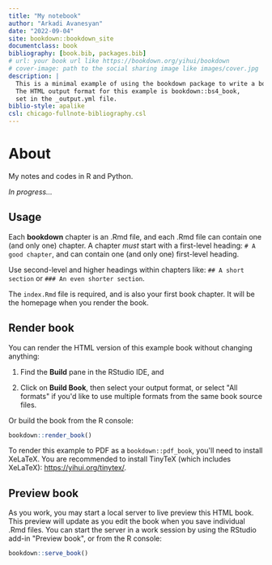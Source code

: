 ```yaml
--- 
title: "My notebook"
author: "Arkadi Avanesyan"
date: "2022-09-04"
site: bookdown::bookdown_site
documentclass: book
bibliography: [book.bib, packages.bib]
# url: your book url like https://bookdown.org/yihui/bookdown
# cover-image: path to the social sharing image like images/cover.jpg
description: |
  This is a minimal example of using the bookdown package to write a book.
  The HTML output format for this example is bookdown::bs4_book,
  set in the _output.yml file.
biblio-style: apalike
csl: chicago-fullnote-bibliography.csl
---
```


# About

My notes and codes in R and Python. 

_In progress..._



## Usage 

Each **bookdown** chapter is an .Rmd file, and each .Rmd file can contain one (and only one) chapter. A chapter *must* start with a first-level heading: `# A good chapter`, and can contain one (and only one) first-level heading.

Use second-level and higher headings within chapters like: `## A short section` or `### An even shorter section`.

The `index.Rmd` file is required, and is also your first book chapter. It will be the homepage when you render the book.

## Render book

You can render the HTML version of this example book without changing anything:

1. Find the **Build** pane in the RStudio IDE, and

1. Click on **Build Book**, then select your output format, or select "All formats" if you'd like to use multiple formats from the same book source files.

Or build the book from the R console:


```r
bookdown::render_book()
```

To render this example to PDF as a `bookdown::pdf_book`, you'll need to install XeLaTeX. You are recommended to install TinyTeX (which includes XeLaTeX): <https://yihui.org/tinytex/>.

## Preview book

As you work, you may start a local server to live preview this HTML book. This preview will update as you edit the book when you save individual .Rmd files. You can start the server in a work session by using the RStudio add-in "Preview book", or from the R console:


```r
bookdown::serve_book()
```



